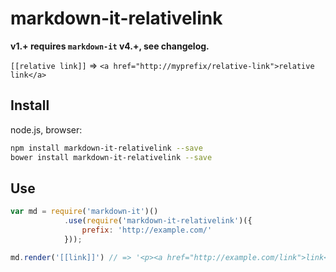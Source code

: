 # markdown-it-relativelink

__v1.+ requires `markdown-it` v4.+, see changelog.__

`[[relative link]]` => `<a href="http://myprefix/relative-link">relative link</a>`



## Install

node.js, browser:

```bash
npm install markdown-it-relativelink --save
bower install markdown-it-relativelink --save
```

## Use

```js
var md = require('markdown-it')()
            .use(require('markdown-it-relativelink')({
                prefix: 'http://example.com/'
            }));

md.render('[[link]]') // => '<p><a href="http://example.com/link">link</a></p>'
```
